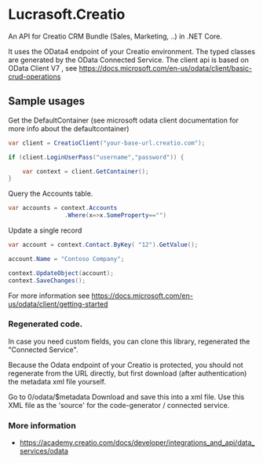 ﻿# Lucrasoft.Creatio

An API for Creatio CRM Bundle (Sales, Marketing, ..) in .NET Core.

It uses the OData4 endpoint of your Creatio environment. 
The typed classes are generated by the OData Connected Service.
The client api is based on OData Client V7 , see https://docs.microsoft.com/en-us/odata/client/basic-crud-operations


## Sample usages

Get the DefaultContainer (see microsoft odata client documentation for more info about the defaultcontainer)

``` csharp
var client = CreatioClient("your-base-url.creatio.com");

if (client.LoginUserPass("username","password")) {

	var context = client.GetContainer();
}
```

Query the Accounts table.
``` csharp
var accounts = context.Accounts
				.Where(x=>x.SomeProperty=="")

```

Update a single record
``` csharp
var account = context.Contact.ByKey( "12").GetValue();

account.Name = "Contoso Company";

context.UpdateObject(account);
context.SaveChanges();
```

For more information see https://docs.microsoft.com/en-us/odata/client/getting-started

### Regenerated code.

In case you need custom fields, you can clone this library, regenerated the "Connected Service".

Because the Odata endpoint of your Creatio is protected, you should not regenerate from the URL directly, but first download (after authentication) the metadata xml file yourself.

Go to <baseUrl>0/odata/$metadata
Download and save this into a xml file.
Use this XML file as the 'source' for the code-generator / connected service.


### More information

- https://academy.creatio.com/docs/developer/integrations_and_api/data_services/odata